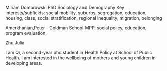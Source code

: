 Miriam Dombrowski
PhD Sociology and Demography
Key interests/subfields: social mobility, suburbs, segregation, education, housing, class, social stratification, regional inequality, migration, belonging

Amerkhanian,Peter - Goldman School MPP, social policy, education, program evaluation.

Zhu,Julia

I am Qi, a second-year phd student in Health Policy at School of Public Health. 
I am interested in the wellbeing of mothers and young children in developing areas.
